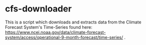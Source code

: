 # cfs-downloader
This is a script which downloads and extracts data from the Climate Forecast System's Time-Series found here: https://www.ncei.noaa.gov/data/climate-forecast-system/access/operational-9-month-forecast/time-series/ . 
